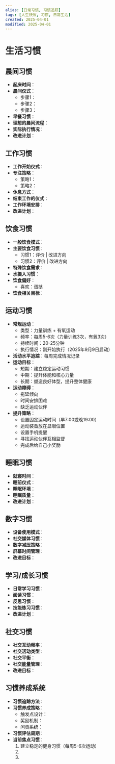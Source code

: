 ```yaml
---
alias: [日常习惯, 习惯追踪]
tags: [人生快照, 习惯, 日常生活]
created: 2025-04-01
modified: 2025-04-01
---
```


# 生活习惯

## 晨间习惯
- **起床时间**：
- **晨间仪式**：
  - 步骤1：
  - 步骤2：
  - 步骤3：
- **早餐习惯**：
- **理想的晨间流程**：
- **实际执行情况**：
- **改进计划**：

## 工作习惯
- **工作开始仪式**：
- **专注策略**：
  - 策略1：
  - 策略2：
- **休息方式**：
- **结束工作的仪式**：
- **工作环境安排**：
- **改进计划**：

## 饮食习惯
- **一般饮食模式**：
- **主要饮食习惯**：
  - 习惯1：评价 | 改进方向
  - 习惯2：评价 | 改进方向
- **特殊饮食需求**：
- **水摄入习惯**：
- **饮食偏好**：
  - 喜欢：蛋挞
- **饮食相关目标**：

## 运动习惯
- **常规运动**：
  - 类型：力量训练 + 有氧运动
  - 频率：每周5-6次（力量训练3次，有氧3次）
  - 持续时间：20-25分钟
  - 执行情况：刚开始执行（2025年9月9日启动）
- **活动水平追踪**：每周完成情况记录
- **运动目标**：
  - 短期：建立稳定运动习惯
  - 中期：提升体能和核心力量
  - 长期：塑造良好体型，提升整体健康
- **运动障碍**：
  - 拖延倾向
  - 时间安排困难
  - 缺乏运动伙伴
- **提升策略**：
  - 设置固定运动时间（早7:00或晚19:00）
  - 运动装备放在显眼位置
  - 设置手机提醒
  - 寻找运动伙伴互相监督
  - 完成后给自己小奖励

## 睡眠习惯
- **就寝时间**：
- **睡前仪式**：
- **睡眠环境**：
- **睡眠质量**：
- **改进计划**：

## 数字习惯
- **设备使用模式**：
- **社交媒体习惯**：
- **数字减压策略**：
- **屏幕时间管理**：
- **改进目标**：

## 学习/成长习惯
- **日常学习习惯**：
- **阅读习惯**：
- **反思习惯**：
- **技能练习习惯**：
- **改进计划**：

## 社交习惯
- **社交互动频率**：
- **社交活动类型**：
- **社交平衡**：
- **社交能量管理**：
- **改进目标**：

## 习惯养成系统
- **习惯追踪方法**：
- **习惯养成策略**：
  - 触发点设计：
  - 奖励机制：
  - 问责系统：
- **习惯评估周期**：
- **当前焦点习惯**：
  1. 建立稳定的健身习惯（每周5-6次运动）
  2. 
  3.